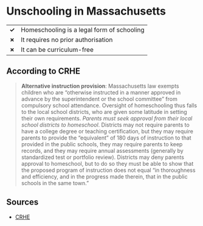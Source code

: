 # Unschooling in Massachusetts

|       |                                            |
| ----- | ------------------------------------------ |
| **✓** | Homeschooling is a legal form of schooling |
| **✗** | It requires no prior authorisation         |
| **✗** | It can be curriculum-free                  |

## According to CRHE

> **Alternative instruction provision**: Massachusetts law exempts children who are “otherwise instructed in a manner approved in advance by the superintendent or the school committee” from compulsory school attendance. Oversight of homeschooling thus falls to the local school districts, who are given some latitude in setting their own requirements. _Parents must seek approval from their local school districts to homeschool_.
> Districts may not require parents to have a college degree or teaching certification, but they may require parents to provide the “equivalent” of 180 days of instruction to that provided in the public schools, they may require parents to keep records, and they may require annual assessments (generally by standardized test or portfolio review). Districts may deny parents approval to homeschool, but to do so they must be able to show that the proposed program of instruction does not equal “in thoroughness and efficiency, and in the progress made therein, that in the public schools in the same town.”

## Sources

- [CRHE](https://responsiblehomeschooling.org/state-by-state/massachusetts/)
